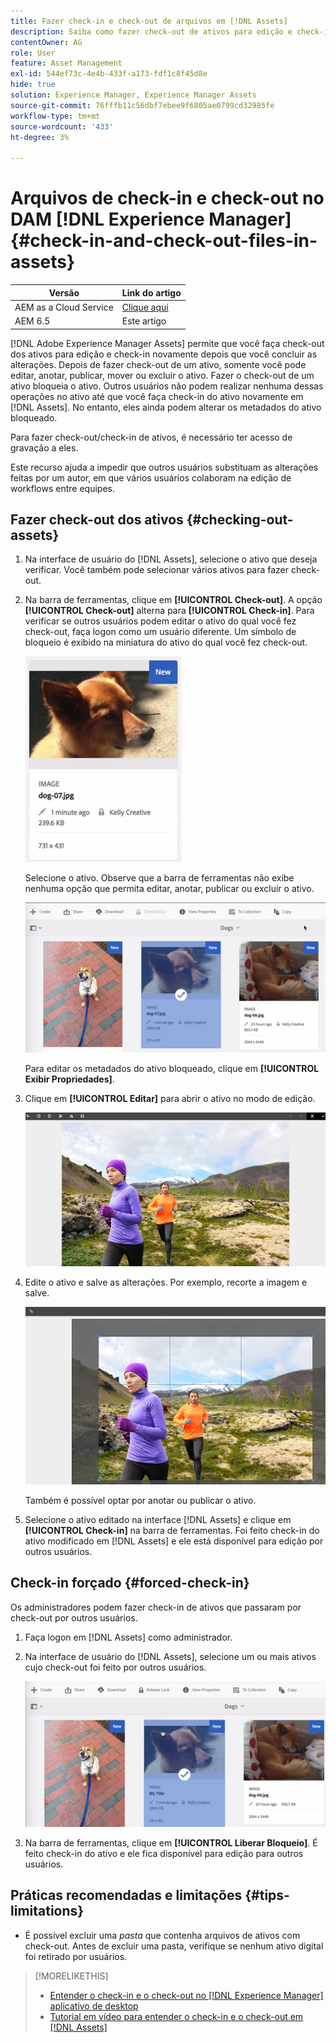 ```yaml
---
title: Fazer check-in e check-out de arquivos em [!DNL Assets]
description: Saiba como fazer check-out de ativos para edição e check-in depois que as alterações forem concluídas.
contentOwner: AG
role: User
feature: Asset Management
exl-id: 544ef73c-4e4b-433f-a173-fdf1c8f45d8e
hide: true
solution: Experience Manager, Experience Manager Assets
source-git-commit: 76fffb11c56dbf7ebee9f6805ae0799cd32985fe
workflow-type: tm+mt
source-wordcount: '433'
ht-degree: 3%

---
```


# Arquivos de check-in e check-out no DAM [!DNL Experience Manager] {#check-in-and-check-out-files-in-assets}

| Versão | Link do artigo |
| -------- | ---------------------------- |
| AEM as a Cloud Service | [Clique aqui](https://experienceleague.adobe.com/docs/experience-manager-cloud-service/content/assets/manage/check-out-and-submit-assets.html?lang=pt-BR) |
| AEM 6.5 | Este artigo |

[!DNL Adobe Experience Manager Assets] permite que você faça check-out dos ativos para edição e check-in novamente depois que você concluir as alterações. Depois de fazer check-out de um ativo, somente você pode editar, anotar, publicar, mover ou excluir o ativo. Fazer o check-out de um ativo bloqueia o ativo. Outros usuários não podem realizar nenhuma dessas operações no ativo até que você faça check-in do ativo novamente em [!DNL Assets]. No entanto, eles ainda podem alterar os metadados do ativo bloqueado.

Para fazer check-out/check-in de ativos, é necessário ter acesso de gravação a eles.

Este recurso ajuda a impedir que outros usuários substituam as alterações feitas por um autor, em que vários usuários colaboram na edição de workflows entre equipes.

## Fazer check-out dos ativos {#checking-out-assets}

1. Na interface de usuário do [!DNL Assets], selecione o ativo que deseja verificar. Você também pode selecionar vários ativos para fazer check-out.
1. Na barra de ferramentas, clique em **[!UICONTROL Check-out]**. A opção **[!UICONTROL Check-out]** alterna para **[!UICONTROL Check-in]**.
Para verificar se outros usuários podem editar o ativo do qual você fez check-out, faça logon como um usuário diferente. Um símbolo de bloqueio é exibido na miniatura do ativo do qual você fez check-out.

   ![chlimage_1-471](assets/chlimage_1-471.png)

   Selecione o ativo. Observe que a barra de ferramentas não exibe nenhuma opção que permita editar, anotar, publicar ou excluir o ativo.

   ![chlimage_1-472](assets/chlimage_1-472.png)

   Para editar os metadados do ativo bloqueado, clique em **[!UICONTROL Exibir Propriedades]**.

1. Clique em **[!UICONTROL Editar]** para abrir o ativo no modo de edição.

   ![chlimage_1-473](assets/chlimage_1-473.png)

1. Edite o ativo e salve as alterações. Por exemplo, recorte a imagem e salve.

   ![chlimage_1-474](assets/chlimage_1-474.png)

   Também é possível optar por anotar ou publicar o ativo.

1. Selecione o ativo editado na interface [!DNL Assets] e clique em **[!UICONTROL Check-in]** na barra de ferramentas. Foi feito check-in do ativo modificado em [!DNL Assets] e ele está disponível para edição por outros usuários.

## Check-in forçado {#forced-check-in}

Os administradores podem fazer check-in de ativos que passaram por check-out por outros usuários.

1. Faça logon em [!DNL Assets] como administrador.
1. Na interface de usuário do [!DNL Assets], selecione um ou mais ativos cujo check-out foi feito por outros usuários.

   ![chlimage_1-476](assets/chlimage_1-476.png)

1. Na barra de ferramentas, clique em **[!UICONTROL Liberar Bloqueio]**. É feito check-in do ativo e ele fica disponível para edição para outros usuários.

## Práticas recomendadas e limitações {#tips-limitations}

* É possível excluir uma *pasta* que contenha arquivos de ativos com check-out. Antes de excluir uma pasta, verifique se nenhum ativo digital foi retirado por usuários.

>[!MORELIKETHIS]
>
>* [Entender o check-in e o check-out no [!DNL Experience Manager] aplicativo de desktop](https://experienceleague.adobe.com/docs/experience-manager-desktop-app/using/using.html?lang=pt-BR#how-app-works2)
>* [Tutorial em vídeo para entender o check-in e o check-out em [!DNL Assets]](https://experienceleague.adobe.com/docs/experience-manager-learn/assets/collaboration/check-in-and-check-out.html?lang=pt-BR)
